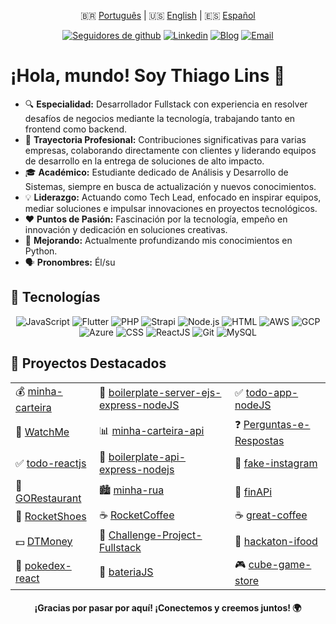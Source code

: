 <div align="center">

🇧🇷 [Português](./README.md) | 🇺🇸 [English](./README_EN.md) | 🇪🇸 [Español](./README_ES.md)

[![Seguidores de github](https://img.shields.io/github/followers/thiilins?style=for-the-badge&labelColor=0D0D0D&logo=Github&Color=white)](https://github.com/thiilins)
[![Linkedin](https://img.shields.io/badge/-LinkedIn-blue?style=for-the-badge&logo=Linkedin&logoColor=white)](https://linkedin.com/in/thiilins)
[![Blog](https://img.shields.io/badge/-Blog-4a0086?style=for-the-badge&logo=wordpress&logoColor=white)](https://thiagolins.dev.br)
[![Email](https://img.shields.io/badge/-Email-EA4335?style=for-the-badge&logo=Gmail&logoColor=white)](mailto:taglins@gmail.com)

</div>

# ¡Hola, mundo! Soy Thiago Lins 🚀

- 🔍 **Especialidad:** Desarrollador Fullstack con experiencia en resolver desafíos de negocios mediante la tecnología, trabajando tanto en frontend como backend.
- 🌆 **Trayectoria Profesional:** Contribuciones significativas para varias empresas, colaborando directamente con clientes y liderando equipos de desarrollo en la entrega de soluciones de alto impacto.
- 🎓 **Académico:** Estudiante dedicado de Análisis y Desarrollo de Sistemas, siempre en busca de actualización y nuevos conocimientos.
- 💡 **Liderazgo:** Actuando como Tech Lead, enfocado en inspirar equipos, mediar soluciones e impulsar innovaciones en proyectos tecnológicos.
- ❤️ **Puntos de Pasión:** Fascinación por la tecnología, empeño en innovación y dedicación en soluciones creativas.
- 🌱 **Mejorando:** Actualmente profundizando mis conocimientos en Python.
- 🗣 **Pronombres:** Él/su

## 🚀 Tecnologías

<p align="center">
<img src="https://img.shields.io/badge/JavaScript-000000?style=for-the-badge&logo=javascript" alt="JavaScript">
<img src="https://img.shields.io/badge/Flutter-000000?style=for-the-badge&logo=Flutter" alt="Flutter">
<img src="https://img.shields.io/badge/Php-000000?style=for-the-badge&logo=PHP" alt="PHP">
<img src="https://img.shields.io/badge/Strapi-000000?style=for-the-badge&logo=Strapi" alt="Strapi">
<img src="https://img.shields.io/badge/Node.js-000000?style=for-the-badge&logo=node.js" alt="Node.js">
<img src="https://img.shields.io/badge/HTML-000000?style=for-the-badge&logo=HTML5" alt="HTML">
<img src="https://img.shields.io/badge/AWS-000000?style=for-the-badge&logo=amazonaws" alt="AWS">
<img src="https://img.shields.io/badge/AWS-000000?style=for-the-badge&logo=googlecloud" alt="GCP">
<img src="https://img.shields.io/badge/Azure-000000?style=for-the-badge&logo=microsoftazure" alt="Azure">
<img src="https://img.shields.io/badge/CSS-000000?style=for-the-badge&logo=CSS3&logoColor=1572B6" alt="CSS">
<img src="https://img.shields.io/badge/React-000000?style=for-the-badge&logo=react" alt="ReactJS">
<img src="https://img.shields.io/badge/Git-000000?style=for-the-badge&logo=git&logoColor=4479A1" alt="Git">
<img src="https://img.shields.io/badge/MySQL-000000?style=for-the-badge&logo=mysql" alt="MySQL">
</p>

## 🌟 Proyectos Destacados

<div align="center">

| | | |
| :-------------------------- | :-------------------------- | :-------------------------- |
| 💰 [minha-carteira](https://github.com/thiilins/minha-carteira) | 🚀 [boilerplate-server-ejs-express-nodeJS](https://github.com/thiilins/boilerplate-server-ejs-express-nodeJS) | ✅ [todo-app-nodeJS](https://github.com/thiilins/todo-app-nodeJS) |
| 🍿 [WatchMe](https://github.com/thiilins/WatchMe) | 📊 [minha-carteira-api](https://github.com/thiilins/minha-carteira-api) | ❓ [Perguntas-e-Respostas](https://github.com/thiilins/Perguntas-e-Respostas) |
| ✅ [todo-reactjs](https://github.com/thiilins/todo-reactjs) | 🔌 [boilerplate-api-express-nodejs](https://github.com/thiilins/boilerplate-api-express-nodejs) | 📸 [fake-instagram](https://github.com/thiilins/fake-instagram) |
| 🍔 [GORestaurant](https://github.com/thiilins/GORestaurant) | 🏙️ [minha-rua](https://github.com/thiilins/minha-rua) | 💸 [finAPi](https://github.com/thiilins/finAPi) |
| 👟 [RocketShoes](https://github.com/thiilins/RocketShoes) | ☕ [RocketCoffee](https://github.com/thiilins/RocketCoffee) | ☕ [great-coffee](https://github.com/thiilins/great-coffee) |
| 💵 [DTMoney](https://github.com/thiilins/DTMoney) | 🚀 [Challenge-Project-Fullstack](https://github.com/thiilins/Challenge-Project-Fullstack) | 🍔 [hackaton-ifood](https://github.com/thiilins/hackaton-ifood) |
| 🌟 [pokedex-react](https://github.com/thiilins/pokedex-react) | 🥁 [bateriaJS](https://github.com/thiilins/bateriaJS) | 🎮 [cube-game-store](https://github.com/thiilins/cube-game-store) |

</div>

<h4 align="center">¡Gracias por pasar por aquí! ¡Conectemos y creemos juntos! 🌍</h4>
